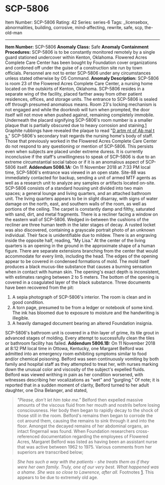 # SCP-5806
Item Number: SCP-5806
Rating: 42
Series: series-6
Tags: _licensebox, abnormalities, building, corrosive, mind-affecting, rewrite, safe, scp, the-old-man

---

**Item Number:** SCP-5806
**Anomaly Class:** Safe
**Anomaly Containment Procedures:** SCP-5806 is to be constantly monitored remotely by a single guard stationed undercover within Kenton, Oklahoma. Flowered Acres Complete Care Center has been bought by Foundation cover organizations and cordoned off under the guise of a construction site run by town officials. Personnel are not to enter SCP-5806 under any circumstances unless stated otherwise by O5 Command.
**Anomaly Description:** SCP-5806 is room 23 of the Flowered Acres Complete Care Center, a nursing home located on the outskirts of Kenton, Oklahoma. SCP-5806 resides in a separate wing of the facility, placed farther away from other patient residences, offices, and storage units.
The entrance to SCP-5806 is sealed off through presumed anomalous means. Room 23's locking mechanism is not engaged and while the doorknob will turn when prompted, the door itself will not move when pushed against, remaining completely immobile.
Underneath the placard signifying SCP-5806's room number is a smaller plaque that is partially obscured due to heavy corrosion and staining.[1](javascript:;) Graphite rubbings have revealed the plaque to read "[D artm nt of Ab mal t s.](https://scp-wiki.wikidot.com/scp-3790)"
SCP-5806's secondary trait regards the nursing home's body of staff. Those that previously worked in the Flowered Acres Complete Care Center do not respond to any questioning or mention of SCP-5806. This persists even when subjects are placed under extreme duress. It is currently inconclusive if the staff's unwillingness to speak of SCP-5806 is due to an extreme circumstantial social taboo or if it is an anomalous aspect of SCP-5806 itself.
**Addendum 5086.1A:** On 11 November 2018 at 7:33 PM local time, SCP-5806's entrance was viewed in an open state. Site-88 was immediately contacted for backup, sending a unit of armed MTF agents as well as a research unit to analyze any samples or artifacts located on-site.
SCP-5806 consists of a standard housing unit divided into two main spaces; a general lounge and living quarters, and an attached bathroom unit.
The living quarters appears to be in slight disarray, with signs of water damage on the north, east, and southern walls of the room, as well as portions of the ceiling. The carpet is constantly damp and filthy, saturated with sand, dirt, and metal fragments.
There is a recliner facing a window on the eastern wall of SCP-5806. Wedged in-between the cushions of the recliner are three human teeth in the later stages of decay. A rusted locket was also discovered, containing a grayscale portrait photo of an unknown individual. Their face is unidentifiable due to mildew. There is an engraving inside the opposite half, reading, "My Lisa."
At the center of the living quarters is an opening in the ground in the approximate shape of a human figure. There are separate extensions branching from the center that would accommodate for every limb, including the head. The edges of the opening appear to be covered in condensed formations of mold. The mold itself produces a black mucus-like substance that causes a burning sensation when in contact with human skin.
The opening's exact depth is inconsistent, with estimates ranging between 2 to 5 meters. The bottom of the opening is covered in a coagulated layer of the black substance. Three documents have been recovered from the pit:
  1. A sepia photograph of SCP-5806's interior. The room is clean and in good condition.
  2. A torn page, presumed to be from a ledger or notebook of some kind. The ink has bloomed due to exposure to moisture and the handwriting is illegible.
  3. A heavily damaged document bearing an altered Foundation insignia.

SCP-5806's bathroom unit is covered in a thin layer of grime, its tile grout in advanced stages of molding. Every attempt to successfully clean the tiles or bathroom facility has failed.
**Addendum 5806.1B:** On 11 November 2018 at 8:12 PM local time in Ottowa, Kentucky, one Margaret Belford was admitted into an emergency room exhibiting symptoms similar to food and/or chemical poisoning. Belford was seen continuously vomiting by both family and hospital staff as they attempted to treat her, with nurses marking down the unusual color and viscosity of the subject's expelled fluids.
Belford was viewed writhing in pain as her condition worsened, with witnesses describing her vocalizations as "wet" and "gurgling." Of note; it is reported that in a sudden moment of clarity, Belford turned to her adult daughter, one Dina Belanger, and stated,
> _"Please, don't let him take me."_
Belford then expelled massive amounts of the viscous fluid from her mouth and nostrils before losing consciousness. Her body then began to rapidly decay to the shock of those still in the room. Belford's remains then began to corrode the cot around them, causing the remains to sink through it and into the floor. Amongst the decayed remains of her abdominal organs, an intact fingernail was found.
When Foundation researchers cross-referenced documentation regarding the employees of Flowered Acres, Margaret Belford was listed as having been an assistant nurse that was active between 1962 to 1975. Various comments from her superiors are transcribed below;  

> _She has such a way with the patients - she treats them as if they were her own family._
> _Truly, one of our very best._
> _What happened was a shame. She was so close to Lawrence, after all._
Footnotes
[1](javascript:;). This appears to be due to extremely old age.